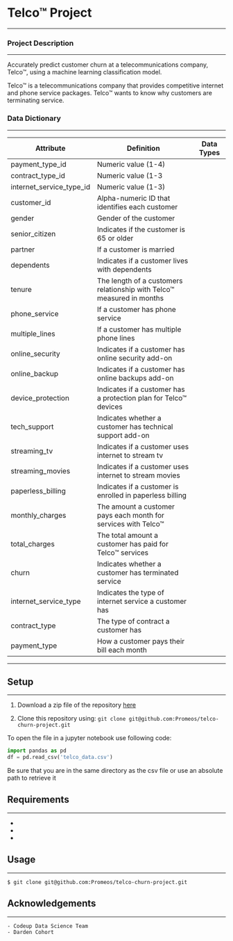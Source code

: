 # Telco™ Project
***
### Project Description
---
Accurately predict customer churn at a telecommunications company, Telco™, using a machine learning classification model.

Telco™ is a telecommunications company that provides competitive internet and phone service packages. Telco™ wants to know why customers are terminating service.

### Data Dictionary
---
| Attribute | Definition | Data Types|
| ----- | ----- | ----- |
|payment\_type\_id | Numeric value (1-4) |
|contract\_type\_id|Numeric value (1-3 |
|internet\_service\_type_id|Numeric value (1-3) |
|customer\_id|Alpha-numeric ID that identifies each customer
gender|Gender of the customer|
senior_citizen|Indicates if the customer is 65 or older|
partner|If a customer is married|
dependents|Indicates if a customer lives with dependents|
tenure|The length of a customers relationship with Telco™ measured in months|
phone_service|If a customer has phone service|
multiple_lines|If a customer has multiple phone lines|
online_security|Indicates if a customer has online security add-on|
online_backup|Indicates if a customer has online backups add-on|
device_protection|Indicates if a customer has a protection plan for Telco™ devices|
tech_support|Indicates whether a customer has technical support add-on|
streaming_tv|Indicates if a customer uses internet to stream tv|
streaming_movies|Indicates if a customer uses internet to stream movies|
paperless_billing|Indicates if a customer is enrolled in paperless billing|
monthly_charges|The amount a customer pays each month for services with Telco™|
total_charges|The total amount a customer has paid for Telco™ services|
|churn|Indicates whether a customer has terminated service|
|internet\_service\_type|Indicates the type of internet service a customer has|
|contract_type|The type of contract a customer has|
|payment_type|How a customer pays their bill each month|
---

## Setup
---
1. Download a zip file of the repository [here](https://github.com/Promeos/telco-churn-project/archive/master.zip)

2. Clone this repository using:
`git clone git@github.com:Promeos/telco-churn-project.git`

To open the file in a jupyter notebook use following code:
``` python
import pandas as pd
df = pd.read_csv('telco_data.csv')
```
<div class='alert alert-box alert-info'> 
Be sure that you are in the same directory as the csv file or use an absolute path to retrieve it
</div>

## Requirements
---
- 
- 
- 

## Usage
---
```
$ git clone git@github.com:Promeos/telco-churn-project.git
```
## Acknowledgements
---
```
- Codeup Data Science Team
- Darden Cohort
```